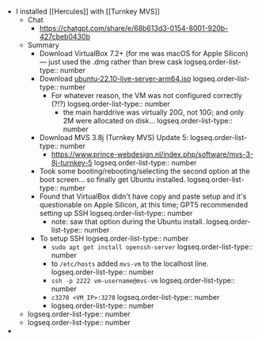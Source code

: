 - I installed [[Hercules]] with [[Turnkey MVS]]
	- Chat
		- https://chatgpt.com/share/e/68b613d3-0154-8001-920b-427cbeb0430b
	- Summary
		- Download VirtualBox 7.2+ (for me was macOS for Apple Silicon) — just used the .dmg rather than brew cask
		  logseq.order-list-type:: number
		- Download [ubuntu-22.10-live-server-arm64.iso](https://old-releases.ubuntu.com/releases/22.10/ubuntu-22.10-live-server-arm64.iso)
		  logseq.order-list-type:: number
			- For whatever reason, the VM was not configured correctly (?!?)
			  logseq.order-list-type:: number
				- the main harddrive was virtually 20G, not 10G; and only 2M were allocated on disk...
				  logseq.order-list-type:: number
		- Download MVS 3.8j (Turnkey MVS) Update 5:
		  logseq.order-list-type:: number
			- https://www.prince-webdesign.nl/index.php/software/mvs-3-8j-turnkey-5
			  logseq.order-list-type:: number
		- Took some booting/rebooting/selecting the second option at the boot screen... so finally get Ubuntu installed.
		  logseq.order-list-type:: number
		- Found that VirtualBox didn't have copy and paste setup and it's questionable on Apple Silicon, at this time; GPT5 recommended setting up SSH
		  logseq.order-list-type:: number
			- note: saw that option during the Ubuntu install.
			  logseq.order-list-type:: number
		- To setup SSH
		  logseq.order-list-type:: number
			- `sudo apt get install openssh-server`
			  logseq.order-list-type:: number
			- to `/etc/hosts` added `mvs-vm` to the localhost line.
			  logseq.order-list-type:: number
			- `ssh -p 2222 vm-username@mvs-vm`
			  logseq.order-list-type:: number
			- `c3270 <VM_IP>:3270`
			  logseq.order-list-type:: number
			- logseq.order-list-type:: number
	- logseq.order-list-type:: number
	- logseq.order-list-type:: number
-